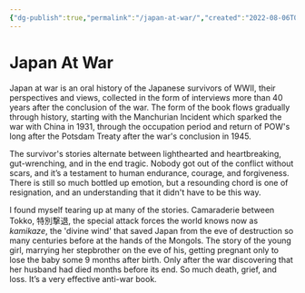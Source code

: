 ```yaml
---
{"dg-publish":true,"permalink":"/japan-at-war/","created":"2022-08-06T07:58:04.000-04:00","updated":"2023-12-29T10:53:13.252-05:00"}
---
```


# Japan At War

Japan at war is an oral history of the Japanese survivors of WWII, their perspectives and views, collected in the form of interviews more than 40 years after the conclusion of the war. The form of the book flows gradually through history, starting with the Manchurian Incident which sparked the war with China in 1931, through the occupation period and return of POW's long after the Potsdam Treaty after the war's conclusion in 1945.

The survivor's stories alternate between lighthearted and heartbreaking, gut-wrenching, and in the end tragic. Nobody got out of the conflict without scars, and it’s a testament to human endurance, courage, and forgiveness. There is still so much bottled up emotion, but a resounding chord is one of resignation, and an understanding that it didn't have to be this way.

I found myself tearing up at many of the stories. Camaraderie between Tokko, 特別撃退, the special attack forces the world knows now as _kamikaze_, the 'divine wind' that saved Japan from the eve of destruction so many centuries before at the hands of the Mongols. The story of the young girl, marrying her stepbrother on the eve of his, getting pregnant only to lose the baby some 9 months after birth. Only after the war discovering that her husband had died months before its end. So much death, grief, and loss. It’s a very effective anti-war book.
